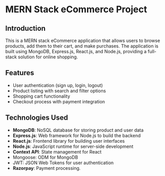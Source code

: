 # MERN Stack eCommerce Project


## Introduction
This is a MERN stack eCommerce application that allows users to browse products, add them to their cart, and make purchases. The application is built using MongoDB, Express.js, React.js, and Node.js, providing a full-stack solution for online shopping.

## Features
- User authentication (sign up, login, logout)
- Product listing with search and filter options
- Shopping cart functionality
- Checkout process with payment integration


## Technologies Used
- **MongoDB**: NoSQL database for storing product and user data
- **Express.js**: Web framework for Node.js to build the backend
- **React.js**: Frontend library for building user interfaces
- **Node.js**: JavaScript runtime for server-side development
- **Context API**: State management for React
- Mongoose: ODM for MongoDB
- JWT: JSON Web Tokens for user authentication
- **Razorpay**: Payment processing.
